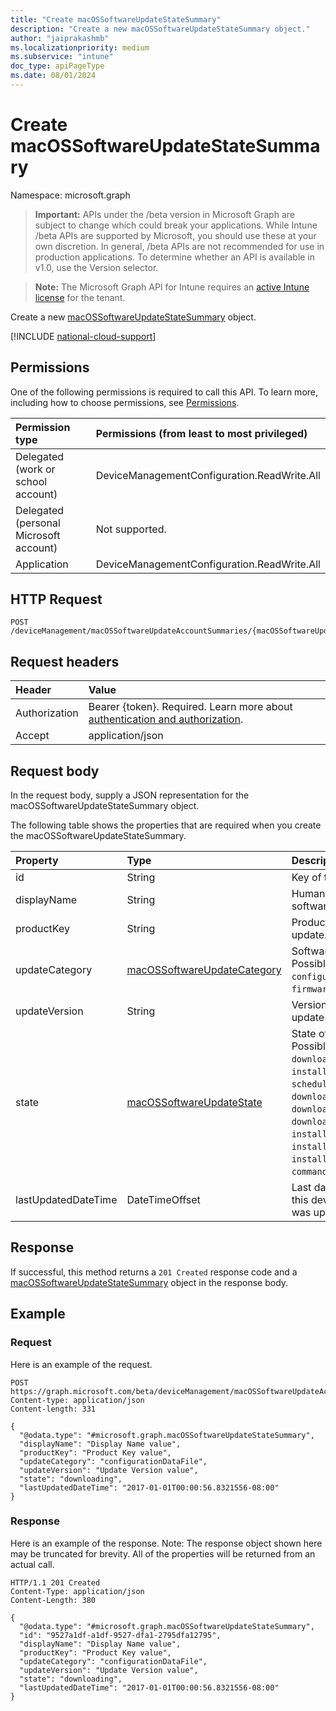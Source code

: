 ```yaml
---
title: "Create macOSSoftwareUpdateStateSummary"
description: "Create a new macOSSoftwareUpdateStateSummary object."
author: "jaiprakashmb"
ms.localizationpriority: medium
ms.subservice: "intune"
doc_type: apiPageType
ms.date: 08/01/2024
---
```


# Create macOSSoftwareUpdateStateSummary

Namespace: microsoft.graph

> **Important:** APIs under the /beta version in Microsoft Graph are subject to change which could break your applications. While Intune /beta APIs are supported by Microsoft, you should use these at your own discretion. In general, /beta APIs are not recommended for use in production applications. To determine whether an API is available in v1.0, use the Version selector.

> **Note:** The Microsoft Graph API for Intune requires an [active Intune license](https://go.microsoft.com/fwlink/?linkid=839381) for the tenant.

Create a new [macOSSoftwareUpdateStateSummary](../resources/intune-deviceconfig-macossoftwareupdatestatesummary.md) object.

[!INCLUDE [national-cloud-support](../../includes/all-clouds.md)]

## Permissions
One of the following permissions is required to call this API. To learn more, including how to choose permissions, see [Permissions](/graph/permissions-reference).

|Permission type|Permissions (from least to most privileged)|
|:---|:---|
|Delegated (work or school account)|DeviceManagementConfiguration.ReadWrite.All|
|Delegated (personal Microsoft account)|Not supported.|
|Application|DeviceManagementConfiguration.ReadWrite.All|

## HTTP Request
<!-- {
  "blockType": "ignored"
}
-->
``` http
POST /deviceManagement/macOSSoftwareUpdateAccountSummaries/{macOSSoftwareUpdateAccountSummaryId}/categorySummaries/{macOSSoftwareUpdateCategorySummaryId}/updateStateSummaries
```

## Request headers
|Header|Value|
|:---|:---|
|Authorization|Bearer {token}. Required. Learn more about [authentication and authorization](/graph/auth/auth-concepts).|
|Accept|application/json|

## Request body
In the request body, supply a JSON representation for the macOSSoftwareUpdateStateSummary object.

The following table shows the properties that are required when you create the macOSSoftwareUpdateStateSummary.

|Property|Type|Description|
|:---|:---|:---|
|id|String|Key of the entity.|
|displayName|String|Human readable name of the software update|
|productKey|String|Product key of the software update.|
|updateCategory|[macOSSoftwareUpdateCategory](../resources/intune-deviceconfig-macossoftwareupdatecategory.md)|Software update category. Possible values are: `critical`, `configurationDataFile`, `firmware`, `other`.|
|updateVersion|String|Version of the software update|
|state|[macOSSoftwareUpdateState](../resources/intune-deviceconfig-macossoftwareupdatestate.md)|State of the software update. Possible values are: `success`, `downloading`, `downloaded`, `installing`, `idle`, `available`, `scheduled`, `downloadFailed`, `downloadInsufficientSpace`, `downloadInsufficientPower`, `downloadInsufficientNetwork`, `installInsufficientSpace`, `installInsufficientPower`, `installFailed`, `commandFailed`.|
|lastUpdatedDateTime|DateTimeOffset|Last date time the report for this device and product key was updated.|



## Response
If successful, this method returns a `201 Created` response code and a [macOSSoftwareUpdateStateSummary](../resources/intune-deviceconfig-macossoftwareupdatestatesummary.md) object in the response body.

## Example

### Request
Here is an example of the request.
``` http
POST https://graph.microsoft.com/beta/deviceManagement/macOSSoftwareUpdateAccountSummaries/{macOSSoftwareUpdateAccountSummaryId}/categorySummaries/{macOSSoftwareUpdateCategorySummaryId}/updateStateSummaries
Content-type: application/json
Content-length: 331

{
  "@odata.type": "#microsoft.graph.macOSSoftwareUpdateStateSummary",
  "displayName": "Display Name value",
  "productKey": "Product Key value",
  "updateCategory": "configurationDataFile",
  "updateVersion": "Update Version value",
  "state": "downloading",
  "lastUpdatedDateTime": "2017-01-01T00:00:56.8321556-08:00"
}
```

### Response
Here is an example of the response. Note: The response object shown here may be truncated for brevity. All of the properties will be returned from an actual call.
``` http
HTTP/1.1 201 Created
Content-Type: application/json
Content-Length: 380

{
  "@odata.type": "#microsoft.graph.macOSSoftwareUpdateStateSummary",
  "id": "9527a1df-a1df-9527-dfa1-2795dfa12795",
  "displayName": "Display Name value",
  "productKey": "Product Key value",
  "updateCategory": "configurationDataFile",
  "updateVersion": "Update Version value",
  "state": "downloading",
  "lastUpdatedDateTime": "2017-01-01T00:00:56.8321556-08:00"
}
```